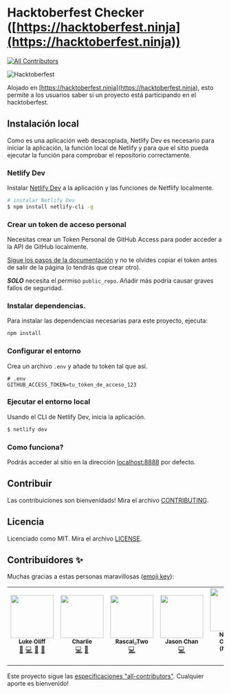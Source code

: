 # Hacktoberfest Checker ([https://hacktoberfest.ninja](https://hacktoberfest.ninja))
<!-- ALL-CONTRIBUTORS-BADGE:START - Do not remove or modify this section -->
[![All Contributors](https://img.shields.io/badge/all_contributors-7-orange.svg?style=flat-square)](#contributors-)
<!-- ALL-CONTRIBUTORS-BADGE:END -->

![Hacktoberfest](/../../assets/images/Logo%20Sponsors%20Light.svg)

Alojado en [https://hacktoberfest.ninja](https://hacktoberfest.ninja), esto permite a los usuarios saber si un proyecto está participando en el hacktoberfest.

## Instalación local

Como es una aplicación web desacoplada, Netlify Dev es necesario para iniciar la aplicación, la función local de Netlify y para que el sitio pueda ejecutar la función para comprobar el repositorio correctamente.

### Netlify Dev

Instalar [Netlify Dev](https://www.netlify.com/products/dev/#how-it-works) a la aplicación y las funciones de Netflify localmente.

```bash
# instalar Netlify Dev
$ npm install netlify-cli -g
```

### Crear un token de acceso personal

Necesitas crear un Token Personal de GitHub Access para poder acceder a la API de GitHub localmente.

[Sigue los pasos de la documentación](https://docs.github.com/es/free-pro-team@latest/github/authenticating-to-github/creating-a-personal-access-token) y no te olvides copiar el token antes de salir de la página (o tendrás que crear otro).

***SOLO*** necesita el permiso `public_repo`. Añadir más podría causar graves fallos de seguridad.

### Instalar dependencias.

Para instalar las dependencias necesarias para este proyecto, ejecuta:

```bash
npm install
```

### Configurar el entorno

Crea un archivo `.env` y añade tu token tal que así.

```env
# .env
GITHUB_ACCESS_TOKEN=tu_token_de_acceso_123
```

### Ejecutar el entorno local

Usando el CLI de Netlify Dev, inicia la aplicación.

```bash
$ netlify dev
```

### Como funciona?

Podrás acceder al sitio en la dirección [localhost:8888](http://localhost:8888) por defecto.

## Contribuir

Las contribuiciones son bienvenidads! Mira el archivo [CONTRIBUTING](./CONTRIBUTING.es.md).

## Licencia

Licenciado como MIT. Mira el archivo [LICENSE](/../../LICENSE).
## Contribuidores ✨

Muchas gracias a estas personas maravillosas ([emoji key](https://allcontributors.org/docs/en/emoji-key)):

<!-- ALL-CONTRIBUTORS-LIST:START - Do not remove or modify this section -->
<!-- prettier-ignore-start -->
<!-- markdownlint-disable -->
<table>
  <tr>
    <td align="center"><a href="https://twitter.com/lukeocodes"><img src="https://avatars0.githubusercontent.com/u/956290?v=4" width="100px;" alt=""/><br /><sub><b>Luke Oliff</b></sub></a><br /><a href="#ideas-lukeocodes" title="Ideas, Planning, & Feedback">🤔</a> <a href="https://github.com/lukeocodes/hacktoberfest-checker/commits?author=lukeocodes" title="Code">💻</a> <a href="https://github.com/lukeocodes/hacktoberfest-checker/commits?author=lukeocodes" title="Documentation">📖</a> <a href="#design-lukeocodes" title="Design">🎨</a></td>
    <td align="center"><a href="https://charlie.fyi"><img src="https://avatars0.githubusercontent.com/u/655807?v=4" width="100px;" alt=""/><br /><sub><b>Charlie</b></sub></a><br /><a href="https://github.com/lukeocodes/hacktoberfest-checker/commits?author=charj" title="Code">💻</a> <a href="https://github.com/lukeocodes/hacktoberfest-checker/issues?q=author%3Acharj" title="Bug reports">🐛</a></td>
    <td align="center"><a href="https://github.com/RascalTwo"><img src="https://avatars0.githubusercontent.com/u/9403665?v=4" width="100px;" alt=""/><br /><sub><b>Rascal_Two</b></sub></a><br /><a href="https://github.com/lukeocodes/hacktoberfest-checker/commits?author=RascalTwo" title="Code">💻</a></td>
    <td align="center"><a href="https://www.linkedin.com/in/jason-chan-44b828190"><img src="https://avatars3.githubusercontent.com/u/46631787?v=4" width="100px;" alt=""/><br /><sub><b>Jason Chan</b></sub></a><br /><a href="https://github.com/lukeocodes/hacktoberfest-checker/commits?author=Jchann24" title="Code">💻</a></td>
    <td align="center"><a href="http://www.nhcarrigan.com"><img src="https://avatars1.githubusercontent.com/u/63889819?v=4" width="100px;" alt=""/><br /><sub><b>Nicholas Carrigan (he/him)</b></sub></a><br /><a href="https://github.com/lukeocodes/hacktoberfest-checker/commits?author=nhcarrigan" title="Code">💻</a> <a href="https://github.com/lukeocodes/hacktoberfest-checker/issues?q=author%3Anhcarrigan" title="Bug reports">🐛</a></td>
    <td align="center"><a href="https://github.com/GregHolmes"><img src="https://avatars0.githubusercontent.com/u/2411269?v=4" width="100px;" alt=""/><br /><sub><b>Greg Holmes</b></sub></a><br /><a href="https://github.com/lukeocodes/hacktoberfest-checker/commits?author=GregHolmes" title="Documentation">📖</a></td>
    <td align="center"><a href="https://alhassan.best"><img src="https://avatars2.githubusercontent.com/u/23234466?v=4" width="100px;" alt=""/><br /><sub><b>Alhassan</b></sub></a><br /><a href="https://github.com/lukeocodes/hacktoberfest-checker/commits?author=alhassanv" title="Code">💻</a></td>
  </tr>
</table>

<!-- markdownlint-enable -->
<!-- prettier-ignore-end -->
<!-- ALL-CONTRIBUTORS-LIST:END -->

Este proyecto sigue las [especificaciones "all-contributors"](https://github.com/all-contributors/all-contributors). Cualquier aporte es bienvenido!
